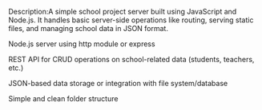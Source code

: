 Description:A simple school project server built using JavaScript and Node.js. It handles basic server-side operations like routing, serving static files, and managing school data in JSON format.


Node.js server using http module or express

REST API for CRUD operations on school-related data (students, teachers, etc.)

JSON-based data storage or integration with file system/database

Simple and clean folder structure

